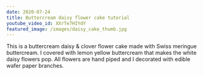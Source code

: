 ```yaml
---
date: 2020-07-24
title: Buttercream daisy flower cake tutorial
youtube_video_id: XXrTe7HIYdY
featured_image: /images/daisy_cake_thumb.jpg
---
```

This is a buttercream daisy & clover flower cake made with Swiss meringue buttercream. I covered with lemon yellow  buttercream that makes the white daisy flowers pop. All flowers are hand piped and I decorated with edible wafer paper branches.